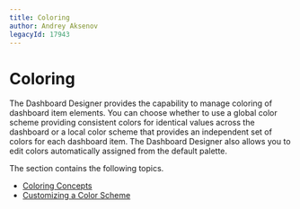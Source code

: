 ```yaml
---
title: Coloring
author: Andrey Aksenov
legacyId: 17943
---
```

# Coloring
The Dashboard Designer provides the capability to manage coloring of dashboard item elements. You can choose whether to use a global color scheme providing consistent colors for identical values across the dashboard or a local color scheme that provides an independent set of colors for each dashboard item. The Dashboard Designer also allows you to edit colors automatically assigned from the default palette.

The section contains the following topics.
* [Coloring Concepts](coloring/coloring-concepts.md)
* [Customizing a Color Scheme](coloring/customizing-a-color-scheme.md)